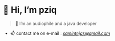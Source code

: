 # 👋 Hi, I’m pziq

> 👀 I’m an audiophile and a java developer

- 📫 contact me on e-mail : *samintejas@gmail.com*
